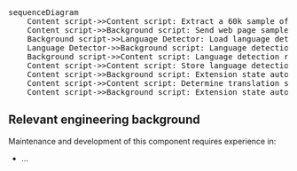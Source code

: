 <pre class="mermaid">sequenceDiagram
    Content script->>Content script: Extract a 60k sample of text from the DOM
    Content script->>Background script: Send web page sample to the background script
    Background script->>Language Detector: Load language detector and detect language
    Language Detector->>Background script: Language detection results
    Background script->>Content script: Language detection results
    Content script->>Content script: Store language detection results in extension state
    Content script->>Background script: Extension state automatically syncs
    Content script->>Content script: Determine translation status and store in extension state
    Content script->>Background script: Extension state automatically syncs
</pre>

## Relevant engineering background

Maintenance and development of this component requires experience in:

- ...
